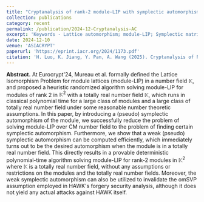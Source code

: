 ```yaml
---
title: "Cryptanalysis of rank-2 module-LIP with symplectic automorphisms"
collection: publications
category: recent
permalink: /publication/2024-12-Cryptanalysis-AC
excerpt: 'Keywords - Lattice automorphism; module-LIP; Symplectic matrix'
date: 2024-12-10
venue: 'ASIACRYPT'
paperurl: 'https://eprint.iacr.org/2024/1173.pdf'
citation: 'H. Luo, K. Jiang, Y. Pan, A. Wang (2025). Cryptanalysis of Rank-2 Module-LIP with Symplectic Automorphisms. In: Chung, KM., Sasaki, Y. (eds) Advances in Cryptology – ASIACRYPT 2024. ASIACRYPT 2024. Lecture Notes in Computer Science, vol 15487. Springer, Singapore. https://doi.org/10.1007/978-981-96-0894-2_12'
---
```

**Abstract.** At Eurocrypt'24, Mureau et al. formally defined the Lattice Isomorphism Problem for module lattices (module-LIP) in a number field $\mathbb{K}$, and proposed a heuristic randomized algorithm solving module-LIP for modules of rank 2 in $\mathbb{K}^2$ with a totally real number field $\mathbb{K}$, which runs in classical polynomial time for a large class of modules and a large class of totally real number field under some reasonable number theoretic assumptions. In this paper, by introducing a (pseudo) symplectic automorphism of the module, we successfully reduce the problem of solving module-LIP over CM number field to the problem of finding certain symplectic automorphism. Furthermore, we show that a weak (pseudo) symplectic automorphism can be computed efficiently, which immediately turns out to be the desired automorphism when the module is in a totally real number field. This directly results in  a provable deterministic polynomial-time algorithm solving module-LIP for rank-2 modules in $\mathbb{K}^2$ where $\mathbb{K}$ is a totally real number field, without any assumptions or restrictions on the modules and the totally real number fields. Moreover, the weak symplectic automorphism can also be utilized to invalidate the omSVP assumption employed in HAWK's forgery security analysis, although it does not yield any actual attacks against HAWK itself. 